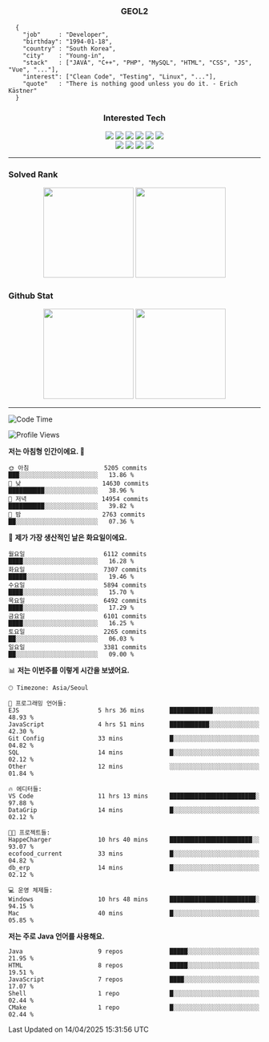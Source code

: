 <div align="center">

  ### GEOL2
</div>

```
  {
    "job"     : "Developer",
    "birthday": "1994-01-18",
    "country" : "South Korea",
    "city"    : "Young-in",
    "stack"   : ["JAVA", "C++", "PHP", "MySQL", "HTML", "CSS", "JS", "Vue", "..."],
    "interest": ["Clean Code", "Testing", "Linux", "..."], 
    "quote"   : "There is nothing good unless you do it. - Erich Kästner"
  }
  ```
  
<div align="center">
  
  ### Interested Tech
  
  <img src="https://img.shields.io/badge/Laravel-F05340?style=flat-square&logo=Laravel&logoColor=white">
  <img src="https://img.shields.io/badge/SpringBoot-6DB33F?style=flat-square&logo=SpringBoot&logoColor=white">
  <img src="https://img.shields.io/badge/-NestJs-ea2845?style=flat-square&logo=nestjs&logoColor=white">
  <img src="https://img.shields.io/badge/Express-000000?style=flat-square&logo=Express&logoColor=white">
  <img src="https://img.shields.io/badge/Three.js-000000?style=flat-square&logo=Three.js&logoColor=white">
  <img src="https://img.shields.io/badge/OpenAI-%23412991?style=flat-square&logo=openai&logoColor=white">
  <br>
  <img src="https://img.shields.io/badge/Java-ED8B00?style=flat-square&logo=openjdk&logoColor=white">
  <img src="https://img.shields.io/badge/JavaScript-F7DF1E?style=flat-square&logo=JavaScript&logoColor=black">
  <img src="https://img.shields.io/badge/TypeScript-007acc?style=flat-square&logo=TypeScript&logoColor=black">
  <img src="https://img.shields.io/badge/MySQL-4479A1?style=flat-square&logo=mysql&logoColor=white"><br>

</div>

------------

  ### Solved Rank
  
  <div align="center">
    <img height="180em" src="https://mazassumnida.wtf/api/v2/generate_badge?boj=geol2">
    <img height="180em" src="https://leetcard.jacoblin.cool/Geol2?theme=light&font=Gugi&border=0&radius=20">
  </div>
  
  ### Github Stat 
  <div align="center">
    <img height="180em" src="https://github-readme-stats-git-masterrstaa-rickstaa.vercel.app/api?username=geol2&show_icons=true&theme=dark">
    <img height="180em" src="https://github-readme-stats-git-masterrstaa-rickstaa.vercel.app/api/top-langs/?username=geol2&show_icons=true&hide=css,scss,html&layout=compact&theme=dark&count_private=true&langs_count=8">
  </div>
  
------------
<!--START_SECTION:waka-->
![Code Time](http://img.shields.io/badge/Code%20Time-4%2C069%20hrs%2041%20mins-blue)

![Profile Views](http://img.shields.io/badge/Profile%20Views-0-blue)

**저는 아침형 인간이에요. 🐤** 

```text
🌞 아침                     5205 commits        ███░░░░░░░░░░░░░░░░░░░░░░   13.86 % 
🌆 낮　                     14630 commits       ██████████░░░░░░░░░░░░░░░   38.96 % 
🌃 저녁                     14954 commits       ██████████░░░░░░░░░░░░░░░   39.82 % 
🌙 밤　                     2763 commits        ██░░░░░░░░░░░░░░░░░░░░░░░   07.36 % 
```
📅 **제가 가장 생산적인 날은 화요일이에요.** 

```text
월요일                      6112 commits        ████░░░░░░░░░░░░░░░░░░░░░   16.28 % 
화요일                      7307 commits        █████░░░░░░░░░░░░░░░░░░░░   19.46 % 
수요일                      5894 commits        ████░░░░░░░░░░░░░░░░░░░░░   15.70 % 
목요일                      6492 commits        ████░░░░░░░░░░░░░░░░░░░░░   17.29 % 
금요일                      6101 commits        ████░░░░░░░░░░░░░░░░░░░░░   16.25 % 
토요일                      2265 commits        ██░░░░░░░░░░░░░░░░░░░░░░░   06.03 % 
일요일                      3381 commits        ██░░░░░░░░░░░░░░░░░░░░░░░   09.00 % 
```


📊 **저는 이번주를 이렇게 시간을 보냈어요.** 

```text
🕑︎ Timezone: Asia/Seoul

💬 프로그래밍 언어들: 
EJS                      5 hrs 36 mins       ████████████░░░░░░░░░░░░░   48.93 % 
JavaScript               4 hrs 51 mins       ███████████░░░░░░░░░░░░░░   42.30 % 
Git Config               33 mins             █░░░░░░░░░░░░░░░░░░░░░░░░   04.82 % 
SQL                      14 mins             █░░░░░░░░░░░░░░░░░░░░░░░░   02.12 % 
Other                    12 mins             ░░░░░░░░░░░░░░░░░░░░░░░░░   01.84 % 

🔥 에디터들: 
VS Code                  11 hrs 13 mins      ████████████████████████░   97.88 % 
DataGrip                 14 mins             █░░░░░░░░░░░░░░░░░░░░░░░░   02.12 % 

🐱‍💻 프로젝트들: 
HappeCharger             10 hrs 40 mins      ███████████████████████░░   93.07 % 
ecofood_current          33 mins             █░░░░░░░░░░░░░░░░░░░░░░░░   04.82 % 
db_erp                   14 mins             █░░░░░░░░░░░░░░░░░░░░░░░░   02.12 % 

💻 운영 체제들: 
Windows                  10 hrs 48 mins      ████████████████████████░   94.15 % 
Mac                      40 mins             █░░░░░░░░░░░░░░░░░░░░░░░░   05.85 % 
```

**저는 주로 Java 언어를 사용해요.** 

```text
Java                     9 repos             █████░░░░░░░░░░░░░░░░░░░░   21.95 % 
HTML                     8 repos             █████░░░░░░░░░░░░░░░░░░░░   19.51 % 
JavaScript               7 repos             ████░░░░░░░░░░░░░░░░░░░░░   17.07 % 
Shell                    1 repo              █░░░░░░░░░░░░░░░░░░░░░░░░   02.44 % 
CMake                    1 repo              █░░░░░░░░░░░░░░░░░░░░░░░░   02.44 % 
```




 Last Updated on 14/04/2025 15:31:56 UTC
<!--END_SECTION:waka-->

<div align="center">
  
  <!-- [![Hits](https://hits.seeyoufarm.com/api/count/incr/badge.svg?url=https%3A%2F%2Fgithub.com%2Fgeol2&count_bg=%2379C83D&title_bg=%23555555&icon=myspace.svg&icon_color=%23E7E7E7&title=hits&edge_flat=false)](https://hits.seeyoufarm.com) -->
  
</div>

<!--
**Geol2/Geol2** is a ✨ _special_ ✨ repository because its `README.md` (this file) appears on your GitHub profile.

Here are some ideas to get you started:
- 🔭 I’m currently working on ...
- 🌱 I’m currently learning ...
- 👯 I’m looking to collaborate on ...
- 🤔 I’m looking for help with ...
- 💬 Ask me about ...
- 📫 How to reach me: ...
- 😄 Pronouns: ...
- ⚡ Fun fact: ...
-->
